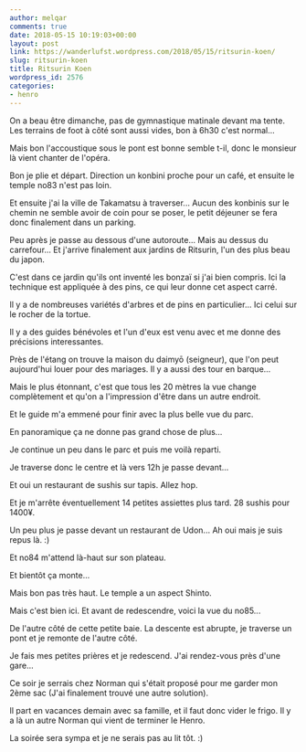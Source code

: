 ```yaml
---
author: melqar
comments: true
date: 2018-05-15 10:19:03+00:00
layout: post
link: https://wanderlufst.wordpress.com/2018/05/15/ritsurin-koen/
slug: ritsurin-koen
title: Ritsurin Koen
wordpress_id: 2576
categories:
- henro
---
```


On a beau être dimanche, pas de gymnastique matinale devant ma tente. Les terrains de foot à côté sont aussi vides, bon à 6h30 c'est normal...



Mais bon l'accoustique sous le pont est bonne semble t-il, donc le monsieur là vient chanter de l'opéra.

Bon je plie et départ. Direction un konbini proche pour un café, et ensuite le temple no83 n'est pas loin.

Et ensuite j'ai la ville de Takamatsu à traverser... Aucun des konbinis sur le chemin ne semble avoir de coin pour se poser, le petit déjeuner se fera donc finalement dans un parking.

Peu après je passe au dessous d'une autoroute... Mais au dessus du carrefour... Et j'arrive finalement aux jardins de Ritsurin, l'un des plus beau du japon.

C'est dans ce jardin qu'ils ont inventé les bonzaï si j'ai bien compris. Ici la technique est appliquée à des pins, ce qui leur donne cet aspect carré.

Il y a de nombreuses variétés d'arbres et de pins en particulier... Ici celui sur le rocher de la tortue.

Il y a des guides bénévoles et l'un d'eux est venu avec et me donne des précisions interessantes.

Près de l'étang on trouve la maison du daimyō (seigneur), que l'on peut aujourd'hui louer pour des mariages. Il y a aussi des tour en barque...

Mais le plus étonnant, c'est que tous les 20 mètres la vue change complètement et qu'on a l'impression d'être dans un autre endroit.

Et le guide m'a emmené pour finir avec la plus belle vue du parc.

En panoramique ça ne donne pas grand chose de plus...

Je continue un peu dans le parc et puis me voilà reparti.

Je traverse donc le centre et là vers 12h je passe devant...

Et oui un restaurant de sushis sur tapis. Allez hop.

Et je m'arrête éventuellement 14 petites assiettes plus tard. 28 sushis pour 1400¥.

Un peu plus je passe devant un restaurant de Udon... Ah oui mais je suis repus là. :)

Et no84 m'attend là-haut sur son plateau.

Et bientôt ça monte...

Mais bon pas très haut. Le temple a un aspect Shinto.

Mais c'est bien ici. Et avant de redescendre, voici la vue du no85...

De l'autre côté de cette petite baie. La descente est abrupte, je traverse un pont et je remonte de l'autre côté.

Je fais mes petites prières et je redescend. J'ai rendez-vous près d'une gare...

Ce soir je serrais chez Norman qui s'était proposé pour me garder mon 2ème sac (J'ai finalement trouvé une autre solution).

Il part en vacances demain avec sa famille, et il faut donc vider le frigo. Il y a là un autre Norman qui vient de terminer le Henro.

La soirée sera sympa et je ne serais pas au lit tôt. :)
